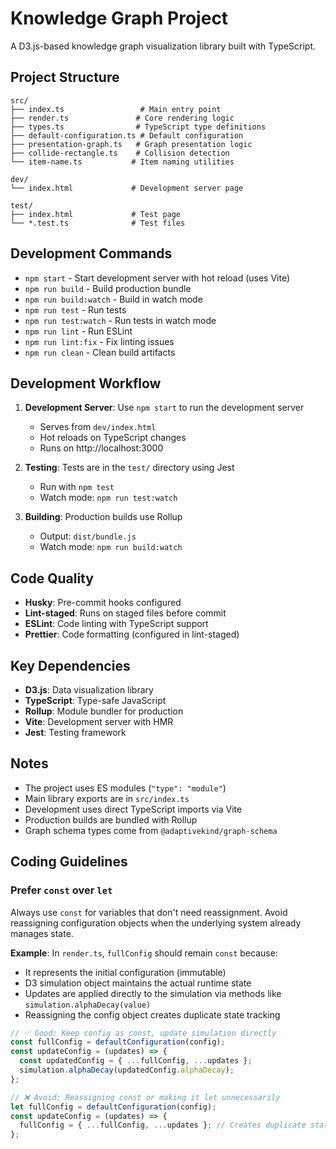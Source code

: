 # Knowledge Graph Project

A D3.js-based knowledge graph visualization library built with TypeScript.

## Project Structure

```
src/
├── index.ts                 # Main entry point
├── render.ts               # Core rendering logic
├── types.ts                # TypeScript type definitions
├── default-configuration.ts # Default configuration
├── presentation-graph.ts   # Graph presentation logic
├── collide-rectangle.ts    # Collision detection
└── item-name.ts           # Item naming utilities

dev/
└── index.html             # Development server page

test/
├── index.html             # Test page
└── *.test.ts              # Test files
```

## Development Commands

- `npm start` - Start development server with hot reload (uses Vite)
- `npm run build` - Build production bundle
- `npm run build:watch` - Build in watch mode
- `npm run test` - Run tests
- `npm run test:watch` - Run tests in watch mode
- `npm run lint` - Run ESLint
- `npm run lint:fix` - Fix linting issues
- `npm run clean` - Clean build artifacts

## Development Workflow

1. **Development Server**: Use `npm start` to run the development server
   - Serves from `dev/index.html`
   - Hot reloads on TypeScript changes
   - Runs on http://localhost:3000

2. **Testing**: Tests are in the `test/` directory using Jest
   - Run with `npm test`
   - Watch mode: `npm run test:watch`

3. **Building**: Production builds use Rollup
   - Output: `dist/bundle.js`
   - Watch mode: `npm run build:watch`

## Code Quality

- **Husky**: Pre-commit hooks configured
- **Lint-staged**: Runs on staged files before commit
- **ESLint**: Code linting with TypeScript support
- **Prettier**: Code formatting (configured in lint-staged)

## Key Dependencies

- **D3.js**: Data visualization library
- **TypeScript**: Type-safe JavaScript
- **Rollup**: Module bundler for production
- **Vite**: Development server with HMR
- **Jest**: Testing framework

## Notes

- The project uses ES modules (`"type": "module"`)
- Main library exports are in `src/index.ts`
- Development uses direct TypeScript imports via Vite
- Production builds are bundled with Rollup
- Graph schema types come from `@adaptivekind/graph-schema`

## Coding Guidelines

### Prefer `const` over `let`

Always use `const` for variables that don't need reassignment. Avoid reassigning configuration objects when the underlying system already manages state.

**Example**: In `render.ts`, `fullConfig` should remain `const` because:

- It represents the initial configuration (immutable)
- D3 simulation object maintains the actual runtime state
- Updates are applied directly to the simulation via methods like `simulation.alphaDecay(value)`
- Reassigning the config object creates duplicate state tracking

```typescript
// ✅ Good: Keep config as const, update simulation directly
const fullConfig = defaultConfiguration(config);
const updateConfig = (updates) => {
  const updatedConfig = { ...fullConfig, ...updates };
  simulation.alphaDecay(updatedConfig.alphaDecay);
};

// ❌ Avoid: Reassigning const or making it let unnecessarily
let fullConfig = defaultConfiguration(config);
const updateConfig = (updates) => {
  fullConfig = { ...fullConfig, ...updates }; // Creates duplicate state
};
```
